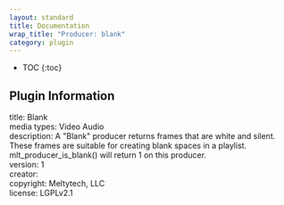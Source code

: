 ```yaml
---
layout: standard
title: Documentation
wrap_title: "Producer: blank"
category: plugin
---
```

* TOC
{:toc}

## Plugin Information

title: Blank  
media types:
Video  Audio  
description: A &quot;Blank&quot; producer returns frames that are white and silent. These frames are suitable for creating blank spaces in a playlist. mlt_producer_is_blank() will return 1 on this producer.  
version: 1  
creator:   
copyright: Meltytech, LLC  
license: LGPLv2.1  
